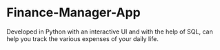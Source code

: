 # Finance-Manager-App
Developed in Python with an interactive UI and with the help of SQL, can help you track the various expenses of your daily life.
